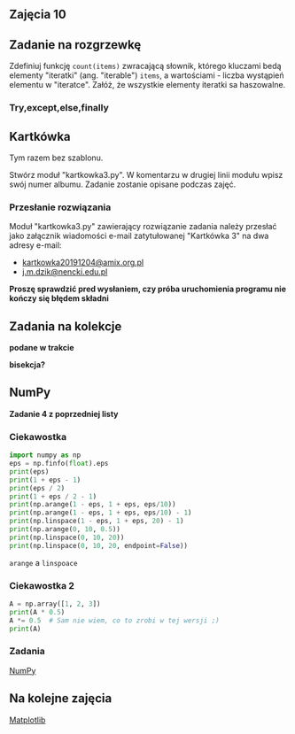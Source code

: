 Zajęcia 10
----------

## Zadanie na rozgrzewkę

Zdefiniuj funkcję `count(items)` zwracającą słownik, którego
kluczami bedą elementy "iteratki" (ang. "iterable") `items`,
a wartościami - liczba wystąpień elementu w "iteratce".
Załóż, że wszystkie elementy iteratki sa haszowalne.

### Try,except,else,finally


## Kartkówka

Tym razem bez szablonu.

Stwórz moduł "kartkowka3.py".  W komentarzu w drugiej linii modułu
wpisz swój numer albumu.  Zadanie zostanie opisane podczas zajęć.


### Przesłanie rozwiązania

Moduł "kartkowka3.py" zawierający rozwiązanie zadania należy przesłać
jako załącznik wiadomości e-mail zatytułowanej "Kartkówka 3" na dwa
adresy e-mail:
 - kartkowka20191204@amix.org.pl
 - j.m.dzik@nencki.edu.pl

**Proszę sprawdzić pred wysłaniem, czy próba uruchomienia programu
nie kończy się błędem składni**


## Zadania na kolekcje

**podane w trakcie**

**bisekcja?**


## NumPy

**Zadanie 4 z poprzedniej listy**

### Ciekawostka
```python
import numpy as np
eps = np.finfo(float).eps
print(eps)
print(1 + eps - 1)
print(eps / 2)
print(1 + eps / 2 - 1)
print(np.arange(1 - eps, 1 + eps, eps/10))
print(np.arange(1 - eps, 1 + eps, eps/10) - 1)
print(np.linspace(1 - eps, 1 + eps, 20) - 1)
print(np.arange(0, 10, 0.5))
print(np.linspace(0, 10, 20))
print(np.linspace(0, 10, 20, endpoint=False))
```

`arange` a `linspoace`

### Ciekawostka 2

```python
A = np.array([1, 2, 3])
print(A * 0.5)
A *= 0.5  # Sam nie wiem, co to zrobi w tej wersji ;)
print(A)
```


### Zadania
[NumPy](https://brain.fuw.edu.pl/edu/index.php/PPy3/NumPy)


## Na kolejne zajęcia

[Matplotlib](https://brain.fuw.edu.pl/edu/index.php/PPy3/Matplotlib)
